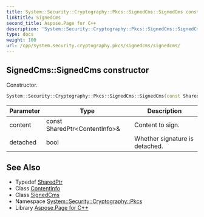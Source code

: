 ```yaml
---
title: System::Security::Cryptography::Pkcs::SignedCms::SignedCms constructor
linktitle: SignedCms
second_title: Aspose.Page for C++
description: 'System::Security::Cryptography::Pkcs::SignedCms::SignedCms constructor. Constructor in C++.'
type: docs
weight: 100
url: /cpp/system.security.cryptography.pkcs/signedcms/signedcms/
---
```

## SignedCms::SignedCms constructor


Constructor.

```cpp
System::Security::Cryptography::Pkcs::SignedCms::SignedCms(const SharedPtr<ContentInfo> &content, bool detached)
```


| Parameter | Type | Description |
| --- | --- | --- |
| content | const SharedPtr\<ContentInfo\>\& | Content to sign. |
| detached | bool | Whether signature is detached. |

## See Also

* Typedef [SharedPtr](../../../system/sharedptr/)
* Class [ContentInfo](../../contentinfo/)
* Class [SignedCms](../)
* Namespace [System::Security::Cryptography::Pkcs](../../)
* Library [Aspose.Page for C++](../../../)
